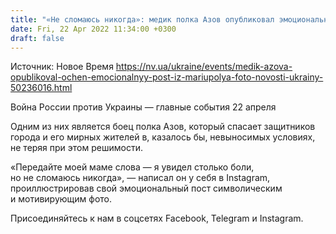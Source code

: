 ```yaml
---
title: "«Не сломаюсь никогда»: медик полка Азов опубликовал эмоциональный пост из осажденного Мариуполя — фото дня"
date: Fri, 22 Apr 2022 11:34:00 +0300
draft: false
---
```

Источник: Новое Время https://nv.ua/ukraine/events/medik-azova-opublikoval-ochen-emocionalnyy-post-iz-mariupolya-foto-novosti-ukrainy-50236016.html


 Война России против Украины — главные события 22 апреля

Одним из них является боец полка Азов, который спасает защитников города и его мирных жителей в, казалось бы, невыносимых условиях, не теряя при этом решимости.

«Передайте моей маме слова — я увидел столько боли, но не сломаюсь никогда», — написал он у себя в Instagram, проиллюстрировав свой эмоциональный пост символическим и мотивирующим фото.

Присоединяйтесь к нам в соцсетях Facebook, Telegram и Instagram.
